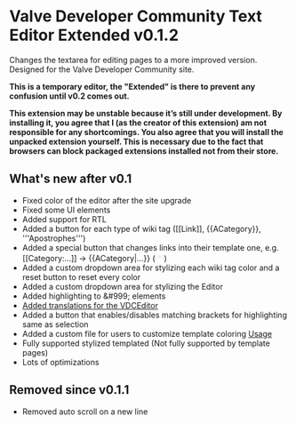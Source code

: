 # Valve Developer Community Text Editor Extended v0.1.2

Changes the textarea for editing pages to a more improved version. Designed for the Valve Developer Community site.

**This is a temporary editor, the "Extended" is there to prevent any confusion until v0.2 comes out.**

**This extension may be unstable because it’s still under development. 
By installing it, you agree that I (as the creator of this extension) am not responsible for any shortcomings. 
You also agree that you will install the unpacked extension yourself.
This is necessary due to the fact that browsers can block packaged extensions installed not from their store.**

## What's new after v0.1

- Fixed color of the editor after the site upgrade
- Fixed some UI elements
- Added support for RTL
- Added a button for each type of wiki tag ([[Link]], {{ACategory}}, '''Apostrophes''')
- Added a special button that changes links into their template one, e.g. [[Category:...]] -> {{ACategory|...}} (![ReplaceLinks Icon](VDCEditorEx-v0.1.2/images/toolbar/ReplaceLinks.png))
- Added a custom dropdown area for stylizing each wiki tag color and a reset button to reset every color
- Added a custom dropdown area for stylizing the Editor
- Added highlighting to &amp;#999; elements
- [Added translations for the VDCEditor](https://developer.valvesoftware.com/wiki/User:N0one/VDCEditorEx/Localization)
- Added a button that enables/disables matching brackets for highlighting same as selection
- Added a custom file for users to customize template coloring [Usage](VDCEditorEx-v0.1.2/templates.js)
- Fully supported stylized templated (Not fully supported by template pages)
- Lots of optimizations

## Removed since v0.1.1

- Removed auto scroll on a new line
